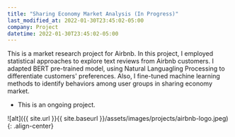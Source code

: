 ```yaml
---
title: "Sharing Economy Market Analysis (In Progress)"
last_modified_at: 2022-01-30T23:45:02-05:00
company: Project
datetime: 2022-01-30T23:45:02-05:00
---
```


This is a market research project for Airbnb. In this project, I employed statistical approaches to explore text reviews from Airbnb customers. I adapted BERT pre-trained model, using Natural Languagling Processing to differentiate customers' preferences. Also, I fine-tuned machine learning methods to identify behaviors among user groups in sharing economy market.

- This is an ongoing project. 

![alt]({{ site.url }}{{ site.baseurl }}/assets/images/projects/airbnb-logo.jpeg){: .align-center}
